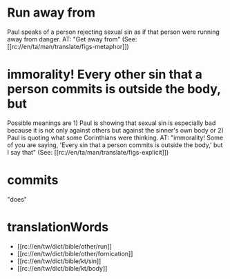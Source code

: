 # Run away from

Paul speaks of a person rejecting sexual sin as if that person were running away from danger. AT: "Get away from" (See: [[rc://en/ta/man/translate/figs-metaphor]])

# immorality! Every other sin that a person commits is outside the body, but

Possible meanings are 1) Paul is showing that sexual sin is especially bad because it is not only against others but against the sinner's own body or 2) Paul is quoting what some Corinthians were thinking. AT: "immorality! Some of you are saying, 'Every sin that a person commits is outside the body,' but I say that" (See: [[rc://en/ta/man/translate/figs-explicit]])

# commits

"does"

# translationWords

* [[rc://en/tw/dict/bible/other/run]]
* [[rc://en/tw/dict/bible/other/fornication]]
* [[rc://en/tw/dict/bible/kt/sin]]
* [[rc://en/tw/dict/bible/kt/body]]
